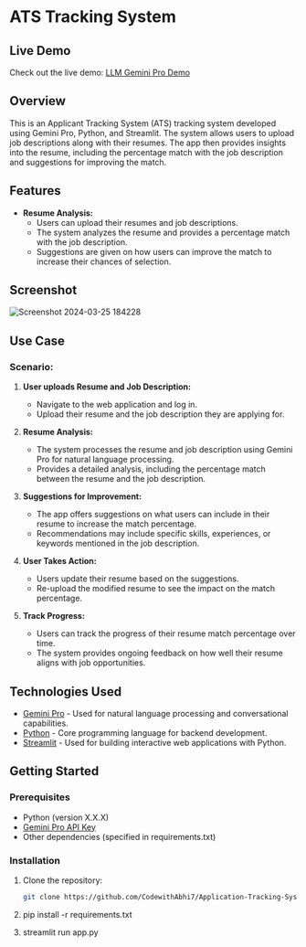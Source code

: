 # ATS Tracking System

## Live Demo

Check out the live demo: [LLM Gemini Pro Demo](https://ats-tracking-gemini-pro-gwymzpiuupwgjsah8rfatc.streamlit.app/)


## Overview

This is an Applicant Tracking System (ATS) tracking system developed using Gemini Pro, Python, and Streamlit. The system allows users to upload job descriptions along with their resumes. The app then provides insights into the resume, including the percentage match with the job description and suggestions for improving the match.

## Features

- **Resume Analysis:**
  - Users can upload their resumes and job descriptions.
  - The system analyzes the resume and provides a percentage match with the job description.
  - Suggestions are given on how users can improve the match to increase their chances of selection.

## Screenshot
![Screenshot 2024-03-25 184228](https://github.com/CodewithAbhi7/Application-Tracking-System-ATS-/assets/112254825/32ee101c-265c-48f7-a3bd-181cb0ffe447)


## Use Case

### Scenario:

1. **User uploads Resume and Job Description:**
   - Navigate to the web application and log in.
   - Upload their resume and the job description they are applying for.

2. **Resume Analysis:**
   - The system processes the resume and job description using Gemini Pro for natural language processing.
   - Provides a detailed analysis, including the percentage match between the resume and the job description.

3. **Suggestions for Improvement:**
   - The app offers suggestions on what users can include in their resume to increase the match percentage.
   - Recommendations may include specific skills, experiences, or keywords mentioned in the job description.

4. **User Takes Action:**
   - Users update their resume based on the suggestions.
   - Re-upload the modified resume to see the impact on the match percentage.

5. **Track Progress:**
   - Users can track the progress of their resume match percentage over time.
   - The system provides ongoing feedback on how well their resume aligns with job opportunities.

## Technologies Used

- [Gemini Pro](https://gemini.com/) - Used for natural language processing and conversational capabilities.
- [Python](https://www.python.org/) - Core programming language for backend development.
- [Streamlit](https://streamlit.io/) - Used for building interactive web applications with Python.

## Getting Started

### Prerequisites

- Python (version X.X.X)
- [Gemini Pro API Key](https://gemini.com/)
- Other dependencies (specified in requirements.txt)

### Installation

1. Clone the repository:

   ```bash
   git clone https://github.com/CodewithAbhi7/Application-Tracking-System-ATS-.git
2. pip install -r requirements.txt
3. streamlit run app.py

